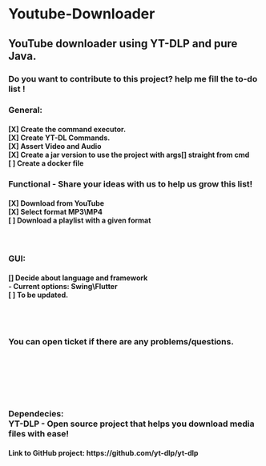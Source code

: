 # Youtube-Downloader
<h2> YouTube downloader using YT-DLP and pure Java. </h2>

<h3> Do you want to contribute to this project?  help me fill the to-do list ! </h3>
<h3>General:</h3>
<h4>
[X] Create the command executor. <br>
[X] Create YT-DL Commands. <br>
[X] Assert Video and Audio <br>
[X] Create a jar version to use the project with args[] straight from cmd <br>
[ ] Create a docker file <br>
</h4>



<h3> Functional - Share your ideas with us to help us grow this list! </h3>
<h4>
[X] Download from YouTube <br>
[X] Select format MP3\MP4 <br>
[ ] Download a playlist with a given format <br>
</h4>


<br>
<h3> GUI: </h3>
<h4>
  []  Decide about language and framework <br>
    - Current options: Swing\Flutter <br>
  [ ] To be updated. <br>
</h4> 

<br><br>

<h3> You can open ticket if there are any problems/questions.</h3>

<br><br><br><br><br>
<h3> Dependecies:<br>
YT-DLP - Open source project that helps you download media files with ease! </h3>
<h4> Link to GitHub project: https://github.com/yt-dlp/yt-dlp </h4>


